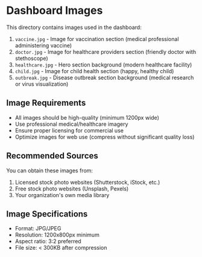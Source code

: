 # Dashboard Images

This directory contains images used in the dashboard:

1. `vaccine.jpg` - Image for vaccination section (medical professional administering vaccine)
2. `doctor.jpg` - Image for healthcare providers section (friendly doctor with stethoscope)
3. `healthcare.jpg` - Hero section background (modern healthcare facility)
4. `child.jpg` - Image for child health section (happy, healthy child)
5. `outbreak.jpg` - Disease outbreak section background (medical research or virus visualization)

## Image Requirements

- All images should be high-quality (minimum 1200px wide)
- Use professional medical/healthcare imagery
- Ensure proper licensing for commercial use
- Optimize images for web use (compress without significant quality loss)

## Recommended Sources

You can obtain these images from:
1. Licensed stock photo websites (Shutterstock, iStock, etc.)
2. Free stock photo websites (Unsplash, Pexels)
3. Your organization's own media library

## Image Specifications

- Format: JPG/JPEG
- Resolution: 1200x800px minimum
- Aspect ratio: 3:2 preferred
- File size: < 300KB after compression 